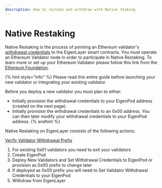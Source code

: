 ```yaml
---
description: How to restake and withdraw with Native Staking
---
```


# Native Restaking

Native Restaking is the process of pointing an Ethereum validator's [withdrawal credentials](https://notes.ethereum.org/@launchpad/withdrawals-faq#Q-What-are-withdrawals) to the EigenLayer smart contracts. You must operate an Ethereum Validator node in order to participate in Native Restaking.  To learn more or set up your Ethereum Validator please follow this link from the[ Ethereum Foundation](https://goerli.launchpad.ethereum.org/).

{% hint style="info" %}
Please read this entire guide before launching your new validator or integrating your existing validator.



Before you deploy a new validator you must plan to either:

* Initially provision the withdrawal credentials to your EigenPod address (created on the next page).
* Initially provision the withdrawal credentials to an 0x00 address. You can then later modify your withdrawal credentials to your EigenPod address.
{% endhint %}



Native Restaking on EigenLayer consists of the following actions:

[Verify Validator Withdrawal Prefix](https://docs.eigenlayer.xyz/restaking-guides/restaking-user-guide/native-restaking/validator-eligibility-withdrawal-prefix)

1. For existing 0x01 validators you need to exit your validators
2. Create EigenPod&#x20;
3. Deploy New Validators and Set Withdrawal Credentials to EigenPod or provision as 0x00 prefix to change later
4. If deployed as 0x00 prefix you will need to Set Validator Withdrawal Credentials to your EigenPod
5. Withdraw from EigenLayer

